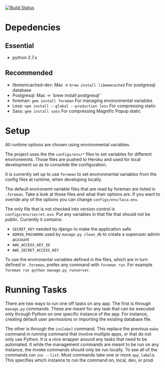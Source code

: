 [![Build Status](https://next.travis-ci.org/saulshanabrook/django-canadanewyork.png?branch=production)](https://next.travis-ci.org/saulshanabrook/django-canadanewyork)

# Depedencies
## Essential
* python 2.7.x

## Recommended
* libmemcached-dev: Mac -> `brew install libmemcached`
  For postgresql database
* Postgresql: Mac -> `brew install postgresql``
* foreman: `gem install foreman`
  For managing environmental variables
* Less: `npm install --global --production less`
  For compressing static
* Sass: `gem install sass`
  For compressing Magnific Popup static

# Setup
All runtime options are chosen using environmental variables.

The project uses the the `configs/env/*` files to set variables for different
environemnts. Those files are pushed to Heroku and used for local development
so as to consolide the configuration.

It is currently set up to use `foreman` to set environmental variables
from the config files at runtime, when developing locally.

The default environemt variable files that are read by foreman are listed in
`.foreman`. Take a look at those files and what their options are. If you want
to overide any of the options you can change `configs/env/loca.env`.

The only file that is not checked into version control is
`configs/env/secret.evn`. Put any variables in that file that should not be
public. Currently it contains:
* `SECRET_KEY` needed by django to make the application safe.
* `ADMIN_PASSWORD` used by `manage.py clean_db` to create a superuser admin account
* `AWS_ACCESS_KEY_ID`
* `AWS_SECRET_ACCESS_KEY`

To use the environental variables defined in the files, which are in turn
defined in `.foreman`, prefex any command with `foreman run`. For example
`foreman run python manage.py runserver`.

# Running Tasks
There are two ways to run one off tasks on any app. The first is through
`manage.py` commands. These are meant for any task that can be executed only
through Python on one specific instance of the app. For instance, creating default
user permssions or importing the existing database file.

The other is through the `inv[oke]` command. This replace the previous `make`
command in running command that involve multiple apps, or that do not only use
Python. It is a nice wrapper around any tasks that need to be automated. It
while the management commands are meant to be run on any instance, the invoke
commands should only be run locally. To see all of the commands run
`inv --list`. Most commands take one or more `app_label`s. This specifies which
instance to run the command on, local, dev, or prod.
